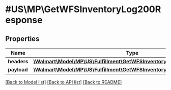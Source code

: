 # #US\MP\GetWFSInventoryLog200Response

## Properties

Name | Type | Description | Notes
------------ | ------------- | ------------- | -------------
**headers** | [**\Walmart\Model\MP\US\Fulfillment\GetWFSInventoryLog200ResponseHeaders**](GetWFSInventoryLog200ResponseHeaders.md) |  | [optional]
**payload** | [**\Walmart\Model\MP\US\Fulfillment\GetWFSInventoryLog200ResponsePayload**](GetWFSInventoryLog200ResponsePayload.md) |  | [optional]


[[Back to Model list]](../) [[Back to API list]](../../Api/US/MP) [[Back to README]](../../README.md)
